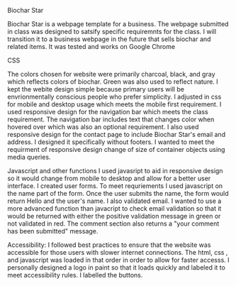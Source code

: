 Biochar Star

Biochar Star is a webpage template for a business.  The webpage submitted in class was designed to satsify specific requiremnts for the class.  I will  transition it to a business webpage in the future that sells biochar and related items. It was tested and works on Google Chrome   

CSS 

The colors chosen for website were primarily charcoal, black, and gray which reflects colors of biochar.  Green was also used to reflect nature.  I kept the webite design simple because primary users will be envrionmentally conscious people who prefer simplicity. I adjusted in css for mobile and desktop usage which meets the mobile first requirement. I used responsive design for the navigation bar which meets the class requirement.  The navigation bar includes text that changes color when hovered over which was also an optional requirement. I also used responsive design for the contact page to include  Biochar Star's email and address. I designed it specifically without footers.  I wanted to meet the requirment of responsive design change of size of container objects using media queries.     


Javascript and other functions
  I used javasript to aid in responsive design so it would change from mobile to desktop and allow for a better user interface. I created user forms.  To meet requriements I used javascript on the name part of the form.  Once the user submits the name, the form would return Hello and the user's name.   I also validated email. I wanted to use a more advanced function than javacript to  check email validation so that it would be returned with either the positive validation message in green or not validated in red.  The comment section also returns a "your comment has been submitted" message. 

  

Accessibility:  I followed best practices to ensure that the website was accessible for those users with slower internet connections. The html, css , and javascript was loaded in that order in order to allow for faster accesss.   I  personally designed a logo in paint so that it loads quickly and labeled it to meet accessibility rules. I labelled the buttons.    

